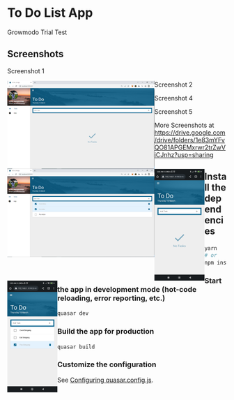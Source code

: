 # To Do List App 

Growmodo Trial Test

## Screenshots

Screenshot 1

<img src="https://github.com/JezreelBuenconsejo/ToDoListApp/blob/master/screenshots/Screenshot1.PNG" align="left" style="zoom:33%;" />

Screenshot 2

<img src="https://github.com/JezreelBuenconsejo/ToDoListApp/blob/master/screenshots/Screenshot2.PNG" align="left" style="zoom:33%;" />

Screenshot 4

<img src="https://github.com/JezreelBuenconsejo/ToDoListApp/blob/master/screenshots/Screenshot3.jpg" align="left" style="zoom:25%;" />

Screenshot 5

<img src="https://github.com/JezreelBuenconsejo/ToDoListApp/blob/master/screenshots/Screenshot4.jpg" align="left" style="zoom:25%;" />


More Screenshots at https://drive.google.com/drive/folders/1e83mYFvQO81APGEMxrwr2trZwViCJnhz?usp=sharing

## Install the dependencies

```bash
yarn
# or
npm install
```

### Start the app in development mode (hot-code reloading, error reporting, etc.)
```bash
quasar dev
```


### Build the app for production
```bash
quasar build
```

### Customize the configuration
See [Configuring quasar.config.js](https://v2.quasar.dev/quasar-cli-vite/quasar-config-js).
